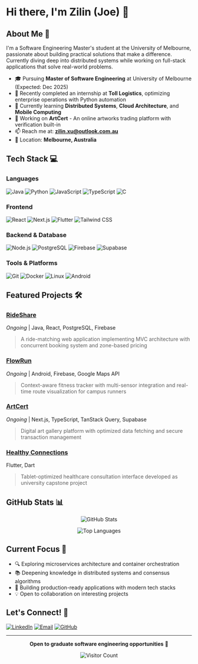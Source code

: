 # Hi there, I'm Zilin (Joe) 👋

## About Me 🚀

I'm a Software Engineering Master's student at the University of Melbourne, passionate about building practical solutions that make a difference. Currently diving deep into distributed systems while working on full-stack applications that solve real-world problems.

- 🎓 Pursuing **Master of Software Engineering** at University of Melbourne (Expected: Dec 2025)
- 💼 Recently completed an internship at **Toll Logistics**, optimizing enterprise operations with Python automation
- 🌱 Currently learning **Distributed Systems**, **Cloud Architecture**, and **Mobile Computing**
- 🔭 Working on **ArtCert** - An online artworks trading platform with verification built-in
- 📫 Reach me at: **zilin.xu@outlook.com.au**
- 📍 Location: **Melbourne, Australia**

## Tech Stack 💻

### Languages

![Java](https://img.shields.io/badge/Java-ED8B00?style=for-the-badge&logo=openjdk&logoColor=white)
![Python](https://img.shields.io/badge/Python-3776AB?style=for-the-badge&logo=python&logoColor=white)
![JavaScript](https://img.shields.io/badge/JavaScript-F7DF1E?style=for-the-badge&logo=javascript&logoColor=black)
![TypeScript](https://img.shields.io/badge/TypeScript-007ACC?style=for-the-badge&logo=typescript&logoColor=white)
![C](https://img.shields.io/badge/C-00599C?style=for-the-badge&logo=c&logoColor=white)

### Frontend

![React](https://img.shields.io/badge/React-20232A?style=for-the-badge&logo=react&logoColor=61DAFB)
![Next.js](https://img.shields.io/badge/Next.js-000000?style=for-the-badge&logo=nextdotjs&logoColor=white)
![Flutter](https://img.shields.io/badge/Flutter-02569B?style=for-the-badge&logo=flutter&logoColor=white)
![Tailwind CSS](https://img.shields.io/badge/Tailwind_CSS-38B2AC?style=for-the-badge&logo=tailwind-css&logoColor=white)

### Backend & Database

![Node.js](https://img.shields.io/badge/Node.js-339933?style=for-the-badge&logo=nodedotjs&logoColor=white)
![PostgreSQL](https://img.shields.io/badge/PostgreSQL-316192?style=for-the-badge&logo=postgresql&logoColor=white)
![Firebase](https://img.shields.io/badge/Firebase-FFCA28?style=for-the-badge&logo=firebase&logoColor=black)
![Supabase](https://img.shields.io/badge/Supabase-3ECF8E?style=for-the-badge&logo=supabase&logoColor=white)

### Tools & Platforms

![Git](https://img.shields.io/badge/Git-F05032?style=for-the-badge&logo=git&logoColor=white)
![Docker](https://img.shields.io/badge/Docker-2496ED?style=for-the-badge&logo=docker&logoColor=white)
![Linux](https://img.shields.io/badge/Linux-FCC624?style=for-the-badge&logo=linux&logoColor=black)
![Android](https://img.shields.io/badge/Android-3DDC84?style=for-the-badge&logo=android&logoColor=white)

## Featured Projects 🛠️

### [RideShare](https://github.com/SWEN90007-2025-sem2/nil)

_Ongoing_ | Java, React, PostgreSQL, Firebase

> A ride-matching web application implementing MVC architecture with concurrent booking system and zone-based pricing

### [FlowRun](https://github.com/NoirJ0e/2025s2-unimelb-comp90018)

_Ongoing_ | Android, Firebase, Google Maps API

> Context-aware fitness tracker with multi-sensor integration and real-time route visualization for campus runners

### [ArtCert](https://github.com/SWEN90014-2025-SM2/SWEN90014-2025-AC-Team1)

_Ongoing_ | Next.js, TypeScript, TanStack Query, Supabase

> Digital art gallery platform with optimized data fetching and secure transaction management

### [Healthy Connections](https://github.com/2024s2-itproject-103/flutter_ui_curtin_health)

Flutter, Dart

> Tablet-optimized healthcare consultation interface developed as university capstone project

## GitHub Stats 📊

<div align="center">
  
![GitHub Stats](https://github-readme-stats-six-zeta-67.vercel.app/api?username=NoirJ0e&show_icons=true&theme=transparent)

![Top Languages](https://github-readme-stats.vercel.app/api/top-langs/?username=NoirJ0e&layout=compact&theme=dark&hide_border=true)

</div>

## Current Focus 🎯

- 🔍 Exploring microservices architecture and container orchestration
- 📚 Deepening knowledge in distributed systems and consensus algorithms
- 🚀 Building production-ready applications with modern tech stacks
- 💡 Open to collaboration on interesting projects

## Let's Connect! 🤝

[![LinkedIn](https://img.shields.io/badge/LinkedIn-0077B5?style=for-the-badge&logo=linkedin&logoColor=white)](https://www.linkedin.com/in/zilin-xu-264062252/)
[![Email](https://img.shields.io/badge/Email-D14836?style=for-the-badge&logo=gmail&logoColor=white)](mailto:zilin.xu@outlook.com.au)
[![GitHub](https://img.shields.io/badge/GitHub-100000?style=for-the-badge&logo=github&logoColor=white)](https://github.com/NoirJ0e)

---

<div align="center">
  
**Open to graduate software engineering opportunities** 🚀

![Visitor Count](https://komarev.com/ghpvc/?username=NoirJ0e&color=blue&style=flat-square)

</div>
